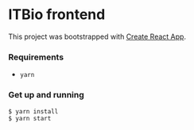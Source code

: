 # ITBio frontend

This project was bootstrapped with [Create React App](https://github.com/facebookincubator/create-react-app).

### Requirements

- `yarn`

### Get up and running
```sh
$ yarn install
$ yarn start
```
